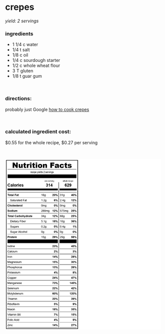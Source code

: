 # crepes
*yield: 2 servings*

### ingredients
- 1 1/4 c water
- 1/4 t salt
- 1/8 c oil
- 1/4 c sourdough starter
- 1/2 c whole wheat flour
- 3 T gluten
- 1/8 t guar gum

<br>

### directions:

probably just Google [how to cook crepes](https://www.google.com/search?q=how+to+cook+crepes)


<br>

### calculated ingredient cost:

$0.55 for the whole recipe, $0.27 per serving

<br>

![crepes nutrition facts](../../source/nutrition/nutrition_labels/crepes/nutrition_facts.png)